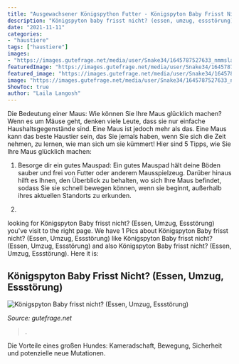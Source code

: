 ```yaml
---
title: "Ausgewachsener Königspython Futter - Königspyton Baby Frisst Nicht? (essen, Umzug, Essstörung)"
description: "Königspyton baby frisst nicht? (essen, umzug, essstörung)"
date: "2021-11-11"
categories:
- "haustiere"
tags: ["haustiere"]
images:
- "https://images.gutefrage.net/media/user/Snake34/1645787527633_nmmslarge__0_0_224_224_8a08e7f62d7762d4b768e427cd3c6a98.jpg?v=1645787528000"
featuredImage: "https://images.gutefrage.net/media/user/Snake34/1645787527633_nmmslarge__0_0_224_224_8a08e7f62d7762d4b768e427cd3c6a98.jpg?v=1645787528000"
featured_image: "https://images.gutefrage.net/media/user/Snake34/1645787527633_nmmslarge__0_0_224_224_8a08e7f62d7762d4b768e427cd3c6a98.jpg?v=1645787528000"
image: "https://images.gutefrage.net/media/user/Snake34/1645787527633_nmmslarge__0_0_224_224_8a08e7f62d7762d4b768e427cd3c6a98.jpg?v=1645787528000"
ShowToc: true
author: "Laila Langosh"
---
```



Die Bedeutung einer Maus: Wie können Sie Ihre Maus glücklich machen?
Wenn es um Mäuse geht, denken viele Leute, dass sie nur einfache Haushaltsgegenstände sind. Eine Maus ist jedoch mehr als das. Eine Maus kann das beste Haustier sein, das Sie jemals haben, wenn Sie sich die Zeit nehmen, zu lernen, wie man sich um sie kümmert! Hier sind 5 Tipps, wie Sie Ihre Maus glücklich machen:
1. Besorge dir ein gutes Mauspad: Ein gutes Mauspad hält deine Böden sauber und frei von Futter oder anderem Mausspielzeug. Darüber hinaus hilft es Ihnen, den Überblick zu behalten, wo sich Ihre Maus befindet, sodass Sie sie schnell bewegen können, wenn sie beginnt, außerhalb ihres aktuellen Standorts zu erkunden.

2.

	

		
looking for Königspyton Baby frisst nicht? (Essen, Umzug, Essstörung) you've visit to the right page. We have 1 Pics about Königspyton Baby frisst nicht? (Essen, Umzug, Essstörung) like Königspyton Baby frisst nicht? (Essen, Umzug, Essstörung) and also Königspyton Baby frisst nicht? (Essen, Umzug, Essstörung). Here it is:
		
    
## Königspyton Baby Frisst Nicht? (Essen, Umzug, Essstörung)

<img loading=lazy src="https://images.gutefrage.net/media/user/Snake34/1645787527633_nmmslarge__0_0_224_224_8a08e7f62d7762d4b768e427cd3c6a98.jpg?v=1645787528000" onerror="this.onerror=null;this.src='https://tse1.mm.bing.net/th?id=OIP.vRDO6Rx5_BsbMlAA5O-7fQB4B4&amp;pid=15.1';" alt="Königspyton Baby frisst nicht? (Essen, Umzug, Essstörung)">

_Source: gutefrage.net_

>. 

	

Die Vorteile eines großen Hundes: Kameradschaft, Bewegung, Sicherheit und potenzielle neue Mutationen.

